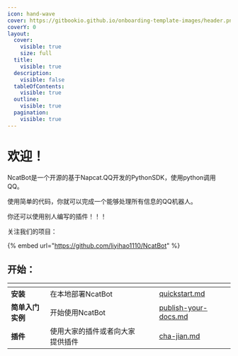 ```yaml
---
icon: hand-wave
cover: https://gitbookio.github.io/onboarding-template-images/header.png
coverY: 0
layout:
  cover:
    visible: true
    size: full
  title:
    visible: true
  description:
    visible: false
  tableOfContents:
    visible: true
  outline:
    visible: true
  pagination:
    visible: true
---
```


# 欢迎！

NcatBot是一个开源的基于Napcat.QQ开发的PythonSDK，使用python调用QQ。

使用简单的代码，你就可以完成一个能够处理所有信息的QQ机器人。

你还可以使用别人编写的插件！！！

关注我们的项目：

{% embed url="https://github.com/liyihao1110/NcatBot" %}

## 开始：

<table data-view="cards"><thead><tr><th></th><th></th><th data-hidden data-card-cover data-type="files"></th><th data-hidden></th><th data-hidden data-card-target data-type="content-ref"></th></tr></thead><tbody><tr><td><strong>安装</strong></td><td>在本地部署NcatBot</td><td></td><td></td><td><a href="start/quickstart.md">quickstart.md</a></td></tr><tr><td><strong>简单入门实例</strong></td><td>开始使用NcatBot</td><td></td><td></td><td><a href="start/publish-your-docs.md">publish-your-docs.md</a></td></tr><tr><td><strong>插件</strong></td><td>使用大家的插件或者向大家提供插件</td><td></td><td></td><td><a href="advance/cha-jian.md">cha-jian.md</a></td></tr></tbody></table>
